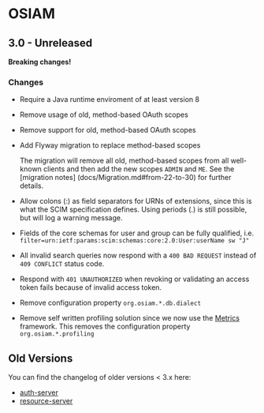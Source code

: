 # OSIAM

## 3.0 - Unreleased

**Breaking changes!**

### Changes

- Require a Java runtime enviroment of at least version 8

- Remove usage of old, method-based OAuth scopes
- Remove support for old, method-based OAuth scopes
- Add Flyway migration to replace method-based scopes

    The migration will remove all old, method-based scopes from all well-known
    clients and then add the new scopes `ADMIN` and `ME`. See the
    [migration notes] (docs/Migration.md#from-22-to-30) for further details.

- Allow colons (:) as field separators for URNs of extensions, since this is
  what the SCIM specification defines. Using periods (.) is still possible,
  but will log a warning message.

- Fields of the core schemas for user and group can be fully qualified, i.e.
  `filter=urn:ietf:params:scim:schemas:core:2.0:User:userName sw "J"`

- All invalid search queries now respond with a `400 BAD REQUEST` instead of
  `409 CONFLICT` status code.
- Respond with `401 UNAUTHORIZED` when revoking or validating an access token
  fails because of invalid access token.
- Remove configuration property `org.osiam.*.db.dialect`
- Remove self written profiling solution since we now use the [Metrics](https://github.com/dropwizard/metrics)
  framework. This removes the configuration property `org.osiam.*.profiling`

## Old Versions

You can find the changelog of older versions < 3.x here:

- [auth-server](https://github.com/osiam/auth-server/blob/master/CHANGELOG.md)
- [resource-server](https://github.com/osiam/resource-server/blob/master/CHANGELOG.md)

